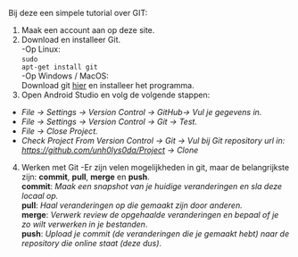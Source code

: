 Bij deze een simpele tutorial over GIT:
1. Maak een account aan op deze site.
2. Download en installeer Git.<br />
-Op Linux:<br />
<code>sudo apt-get install git</code><br />
-Op Windows / MacOS:<br />
Download git <a href="https://git-scm.com/">hier</a> en installeer het programma.
3. Open Android Studio en volg de volgende stappen:
* *File -> Settings -> Version Control -> GitHub-> Vul je gegevens in.*
* *File -> Settings -> Version Control -> Git -> Test.*
* *File -> Close Project.*
* *Check Project From Version Control -> Git -> Vul bij Git repository url in: https://github.com/unh0lys0da/Project -> Clone*
4. Werken met Git
-Er zijn velen mogelijkheden in git, maar de belangrijkste zijn: **commit**, **pull**, **merge** en **push**.<br />
**commit**: *Maak een snapshot van je huidige veranderingen en sla deze locaal op.*<br />
**pull**: *Haal veranderingen op die gemaakt zijn door anderen.*<br />
**merge**: *Verwerk review de opgehaalde veranderingen en bepaal of je zo wilt verwerken in je bestanden*.<br />
**push**: *Upload je commit (de veranderingen die je gemaakt hebt) naar de repository die online staat (deze dus)*.
